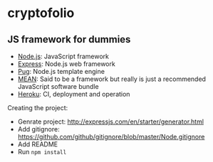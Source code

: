 # cryptofolio

## JS framework for dummies

- [Node.js](https://nodejs.org/en/): JavaScript framework
- [Express](http://expressjs.com/): Node.js web framework
- [Pug](https://github.com/pugjs/pug): Node.js template engine
- [MEAN](http://mean.io/): Said to be a framework but really is just a recommended JavaScript software bundle
- [Heroku](https://devcenter.heroku.com/articles/getting-started-with-nodejs#introduction): CI, deployment and operation

Creating the project:
- Genrate project: http://expressjs.com/en/starter/generator.html
- Add gitignore: https://github.com/github/gitignore/blob/master/Node.gitignore
- Add README
- Run `npm install`
